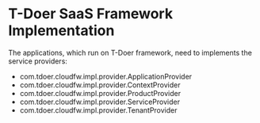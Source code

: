 # T-Doer SaaS Framework Implementation

The applications, which run on T-Doer framework, need to implements the service providers:

- com.tdoer.cloudfw.impl.provider.ApplicationProvider
- com.tdoer.cloudfw.impl.provider.ContextProvider
- com.tdoer.cloudfw.impl.provider.ProductProvider
- com.tdoer.cloudfw.impl.provider.ServiceProvider
- com.tdoer.cloudfw.impl.provider.TenantProvider